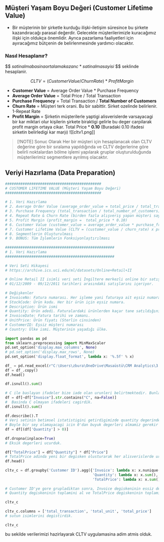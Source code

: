 ## Müşteri Yaşam Boyu Değeri (Customer Lifetime Value)
- Bir müşterinin bir şirketle kurduğu ilişki-iletişim süresince bu şirkete kazandıracağı parasal değerdir. Gelecekte müşterilerimizle kuracağımız ilişki için oldukça önemlidir. Ayrıca pazarlama faaliyetleri için ayıracağımız bütçenin de belirlenmesinde yardımcı olacaktır.
### Nasıl Hesaplanır?
$$
$satin alma basina ortalama kazanc * satin alma sayisi$
$$
seklinde hesaplanir.

$$
CLTV = (Customer Value / Churn Rate) * Profit Margin
$$
- **Customer Value** = Average Order Value * Purchase Frequency
- **Average Order Value** = Total Price / Total Transaction 
- **Purchase Frequency** = Total Transaction / **Total Number of Customers**
- **Churn Rate** = Müşteri terk orani. Bu bir sabittir. Sirket ozelinde belirlenir. 1-Repeat Rate
- **Profit Margin** = Şirketin müşterilerle yaptigi alisverislerde varsayacagi bir kar miktari olur kişilerin şirkete biraktigi gelirle bu deger carpilarak profit margin ortaya cikar. Total Price * **0.10** (Buradaki 0.10 ifadesi sirketin belirledigi kar marjı)
![[cltv1.png]]


> [!NOTE] Sonuc Olarak
> Her bir müşteri için hesaplanacak olan CLTV değerine göre bir sıralama yapıldığında ve CLTV değerlerine göre belirli noktalardan bölme işlemi yapılarak gruplar oluşturulduğunda müşterilerimiz segmentlere ayrılmış olacaktır.

## Veriyi Hazırlama (Data Preparation)

```python
############################################  
# CUSTOMER LIFETIME VALUE (Müşteri Yaşam Boyu Değeri)  
############################################  
  
# 1. Veri Hazırlama  
# 2. Average Order Value (average_order_value = total_price / total_transaction)  
# 3. Purchase Frequency (total_transaction / total_number_of_customers)  
# 4. Repeat Rate & Churn Rate (birden fazla alışveriş yapan müşteri sayısı / tüm müşteriler)  
# 5. Profit Margin (profit_margin =  total_price * 0.10)  
# 6. Customer Value (customer_value = average_order_value * purchase_frequency)  
# 7. Customer Lifetime Value (CLTV = (customer_value / churn_rate) x profit_margin)  
# 8. Segmentlerin Oluşturulması  
# 9. BONUS: Tüm İşlemlerin Fonksiyonlaştırılması  
  
##################################################  
# 1. Veri Hazırlama  
##################################################  
  
# Veri Seti Hikayesi  
# https://archive.ics.uci.edu/ml/datasets/Online+Retail+II  
  
# Online Retail II isimli veri seti İngiltere merkezli online bir satış mağazasının  
# 01/12/2009 - 09/12/2011 tarihleri arasındaki satışlarını içeriyor.  
  
# Değişkenler  
# InvoiceNo: Fatura numarası. Her işleme yani faturaya ait eşsiz numara. C ile başlıyorsa iptal edilen işlem.  
# StockCode: Ürün kodu. Her bir ürün için eşsiz numara.  
# Description: Ürün ismi  
# Quantity: Ürün adedi. Faturalardaki ürünlerden kaçar tane satıldığını ifade etmektedir.  
# InvoiceDate: Fatura tarihi ve zamanı.  
# UnitPrice: Ürün fiyatı (Sterlin cinsinden)  
# CustomerID: Eşsiz müşteri numarası  
# Country: Ülke ismi. Müşterinin yaşadığı ülke.  
  
import pandas as pd  
from sklearn.preprocessing import MinMaxScaler  
pd.set_option('display.max_columns', None)  
# pd.set_option('display.max_rows', None)  
pd.set_option('display.float_format', lambda x: '%.5f' % x)  
  
df_ = pd.read_excel(r"C:\Users\zbura\OneDrive\Masaüstü\CRM Analytics\3 CRM Analytics\Files\crmAnalytics\datasets\online_retail_II.xlsx", sheet_name="Year 2009-2010")  
df = df_.copy()  
df.head()  
  
df.isnull().sum()  
  
# C ile baslayan ifadeler bize iade olan urunleri belirtmektedir. Bunlari verisetimizden cikartalim.  
df = df[~df["Invoice"].str.contains("C", na=False)]  
#  Basinda C olmayan ifadeleri cagirdik.  
df.isnull().sum()  
  
df.describe().T  
# Veri setinin betimsel istatistigini getirdigimizde quantity degerinde - (eksi) degerlerin oldugunu gorduk.  
# Boyle bir sey olamayacagi icin 0'dan buyuk degerleri almamiz gerekir  
df = df[(df['Quantity'] > 0)]  
  
df.dropna(inplace=True)  
# Eksik degerleri ucurduk.  
  
df["TotalPrice"] = df["Quantity"] * df["Price"]  
# TotalPrice adinda yeni bir degisken olusturarak her alisverislerde urun basi elde ettigimiz kazanci getirdik.  
df.head()  
  
cltv_c = df.groupby('Customer ID').agg({'Invoice': lambda x: x.nunique(),  
                                        'Quantity': lambda x: x.sum(),  
                                        'TotalPrice': lambda x: x.sum()})  
  
# Customer ID'ye gore grupladiktan sonra, Invoice degiskeninin essiz degerlerini saydir,  
# Quantity degiskeninin toplamini al ve TotalPrice degiskeninin toplamini al.  
  
cltv_c  
  
cltv_c.columns = ['total_transaction', 'total_unit', 'total_price']  
# sutun isimlerini degistirdik.  
  
cltv_c
```

bu sekilde verilerimizi hazirlayarak CLTV uygulamasina adim atmis olduk.